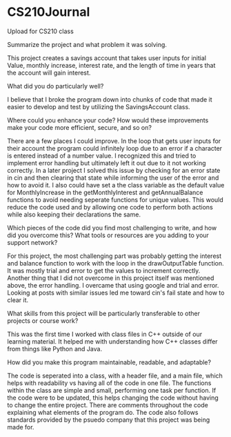 # CS210Journal
Upload for CS210 class

Summarize the project and what problem it was solving.

  This project creates a savings account that takes user inputs for initial Value, monthly increase, interest rate, and the length of time in years that the account will gain interest.
    
What did you do particularly well?

   I believe that I broke the program down into chunks of code that made it easier to develop and test by utilizing the SavingsAccount class.

Where could you enhance your code? How would these improvements make your code more efficient, secure, and so on?

   There are a few places I could improve. In the loop that gets user inputs for their account the program could infinitely loop due to an error if a character is entered instead of a number value. I recognized this and tried to implement error handling but ultimately left it out due to it not working correctly. In a later project I solved this issue by checking for an error state in cin and then clearing that state while informing the user of the error and how to avoid it. I also could have set a the class variable as the default value for MonthlyIncrease in the getMonthlyInterest and getAnnualBalance functions to avoid needing seperate functions for unique values. This would reduce the code used and by allowing one code to perform both actions while also keeping their declarations the same.

Which pieces of the code did you find most challenging to write, and how did you overcome this? What tools or resources are you adding to your support network?

  For this project, the most challenging part was probably getting the interest and balance function to work with the loop in the drawOutputTable function. It was mostly trial and error to get the values to increment correctly. Another thing that I did not overcome in this project itself was mentioned above, the error handling. I overcame that using google and trial and error. Looking at posts with similar issues led me toward cin's fail state and how to clear it. 

What skills from this project will be particularly transferable to other projects or course work?

  This was the first time I worked with class files in C++ outside of our learning material. It helped me with understanding how C++ classes differ from things like Python and Java. 

How did you make this program maintainable, readable, and adaptable?

  The code is seperated into a class, with a header file, and a main file, which helps with readability vs having all of the code in one file. The functions within the class are simple and small, performing one task per function. If the code were to be updated, this helps changing the code without having to change the entire project. There are comments throughout the code explaining what elements of the program do. The code also follows standards provided by the psuedo company that this project was being made for. 

